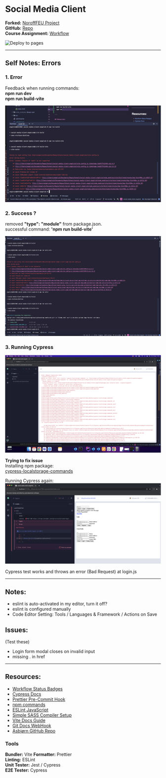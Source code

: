 # Social Media Client

**Forked:** [NoroffFEU Project](https://github.com/NoroffFEU/social-media-client)  
**GitHub:** [Repo](https://github.com/siljeangelvik/social-media-client-angelvik/tree/workflow)  
**Course Assignment:** [Workflow](https://noroff-content.gitlab.io/feu/workflow/ca.html)

![Deploy to pages](https://github.com/siljeangelvik/social-media-client-angelvik/actions/workflows/pages.yml/badge.svg)

---

## Self Notes: Errors

### 1. Error

Feedback when running commands:  
**npm run dev**  
**npm run build-vite**

![build-vite.png](./issues/img/build-vite.png)

### 2. Success ?

removed **"type": "module"** from package.json.  
successful command: **'npm run build-vite'**

![remove-module-from-packageJSON.png](./issues/img/remove-module-from-packageJSON.png)

### 3. Running Cypress

![running-cypress.png](./issues/img/running-cypress.png)

**Trying to fix issue**  
Installing npm package:  
[cypress-localstorage-commands](https://www.npmjs.com/package/cypress-localstorage-commands)

Running Cypress again:  
![after-install-cypress-localstorage-commands.png](./issues/img/after-install-cypress-localstorage-commands.png)

Cypress test works and throws an error (Bad Request) at login.js

---

## Notes:

- eslint is auto-activated in my editor, turn it off?
- eslint is configured manually
- Code Editor Setting: Tools / Languages & Framework / Actions on Save

## Issues:

(Test these)

- Login form modal closes on invalid input
- missing . in href

---

## Resources:

- [Workflow Status Badges](https://docs.github.com/en/actions/monitoring-and-troubleshooting-workflows/adding-a-workflow-status-badge)
- [Cypress Docs](https://docs.cypress.io/guides/overview/why-cypress)
- [Prettier Pre-Commit Hook](https://prettier.io/docs/en/precommit.html)
- [npm commands](https://docs.npmjs.com/cli/v7/commands)
- [ESLint JavaScript](https://eslint.org/docs/latest/developer-guide/working-with-rules)
- [Simple SASS Compiler Setup](https://sprucecss.com/blog/the-simplest-sass-compile-setup)
- [Vite Docs Guide](https://vitejs.dev/guide/)
- [Git Docs WebHook](https://docs.github.com/en/get-started/customizing-your-github-workflow/exploring-integrations/about-webhooks)
- [Asbjørn GitHub Repo](https://github.com/Thundeee/social-media-client/tree/workflow)

### Tools

**Bundler:** Vite
**Formatter:** Prettier  
**Linting:** ESLint  
**Unit Tester:** Jest / Cypress  
**E2E Tester:** Cypress
